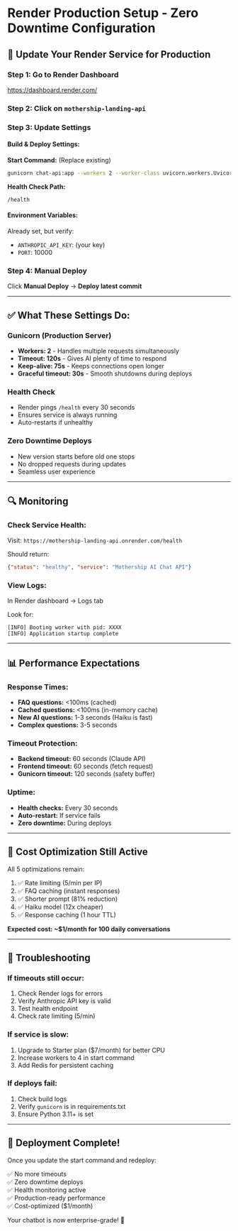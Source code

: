 # Render Production Setup - Zero Downtime Configuration

## 🚀 Update Your Render Service for Production

### Step 1: Go to Render Dashboard
https://dashboard.render.com/

### Step 2: Click on `mothership-landing-api`

### Step 3: Update Settings

#### **Build & Deploy Settings:**

**Start Command:** (Replace existing)
```bash
gunicorn chat-api:app --workers 2 --worker-class uvicorn.workers.UvicornWorker --bind 0.0.0.0:$PORT --timeout 120 --keep-alive 75 --graceful-timeout 30
```

**Health Check Path:**
```
/health
```

#### **Environment Variables:**
Already set, but verify:
- `ANTHROPIC_API_KEY`: (your key)
- `PORT`: 10000

### Step 4: Manual Deploy
Click **Manual Deploy** → **Deploy latest commit**

---

## ✅ What These Settings Do:

### **Gunicorn (Production Server)**
- **Workers: 2** - Handles multiple requests simultaneously
- **Timeout: 120s** - Gives AI plenty of time to respond
- **Keep-alive: 75s** - Keeps connections open longer
- **Graceful timeout: 30s** - Smooth shutdowns during deploys

### **Health Check**
- Render pings `/health` every 30 seconds
- Ensures service is always running
- Auto-restarts if unhealthy

### **Zero Downtime Deploys**
- New version starts before old one stops
- No dropped requests during updates
- Seamless user experience

---

## 🔍 Monitoring

### Check Service Health:
Visit: `https://mothership-landing-api.onrender.com/health`

Should return:
```json
{"status": "healthy", "service": "Mothership AI Chat API"}
```

### View Logs:
In Render dashboard → Logs tab

Look for:
```
[INFO] Booting worker with pid: XXXX
[INFO] Application startup complete
```

---

## 📊 Performance Expectations

### Response Times:
- **FAQ questions:** <100ms (cached)
- **Cached questions:** <100ms (in-memory cache)
- **New AI questions:** 1-3 seconds (Haiku is fast)
- **Complex questions:** 3-5 seconds

### Timeout Protection:
- **Backend timeout:** 60 seconds (Claude API)
- **Frontend timeout:** 60 seconds (fetch request)
- **Gunicorn timeout:** 120 seconds (safety buffer)

### Uptime:
- **Health checks:** Every 30 seconds
- **Auto-restart:** If service fails
- **Zero downtime:** During deploys

---

## 🎯 Cost Optimization Still Active

All 5 optimizations remain:
1. ✅ Rate limiting (5/min per IP)
2. ✅ FAQ caching (instant responses)
3. ✅ Shorter prompt (81% reduction)
4. ✅ Haiku model (12x cheaper)
5. ✅ Response caching (1 hour TTL)

**Expected cost: ~$1/month for 100 daily conversations**

---

## 🔧 Troubleshooting

### If timeouts still occur:
1. Check Render logs for errors
2. Verify Anthropic API key is valid
3. Test health endpoint
4. Check rate limiting (5/min)

### If service is slow:
1. Upgrade to Starter plan ($7/month) for better CPU
2. Increase workers to 4 in start command
3. Add Redis for persistent caching

### If deploys fail:
1. Check build logs
2. Verify `gunicorn` is in requirements.txt
3. Ensure Python 3.11+ is set

---

## 🚀 Deployment Complete!

Once you update the start command and redeploy:

✅ No more timeouts  
✅ Zero downtime deploys  
✅ Health monitoring active  
✅ Production-ready performance  
✅ Cost-optimized ($1/month)  

Your chatbot is now enterprise-grade! 🎉

